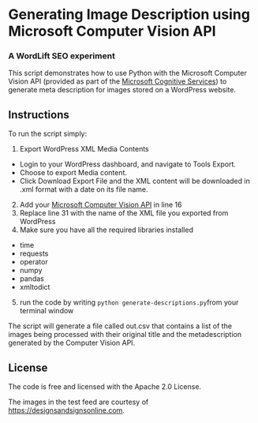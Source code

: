 # Generating Image Description using Microsoft Computer Vision API
### A WordLift SEO experiment

This script demonstrates how to use Python with the Microsoft Computer Vision API (provided as part of the [Microsoft Cognitive Services](https://www.microsoft.com/cognitive-services)) to generate meta description for images stored on a WordPress website.

## Instructions
To run the script simply: 

1. Export WordPress XML Media Contents
  - Login to your WordPress dashboard, and navigate to Tools Export.
  - Choose to export Media content.
  - Click Download Export File and the XML content will be downloaded in .xml format with a date on its file name.
2. Add your [Microsoft Computer Vision API](https://www.microsoft.com/cognitive-services/en-us/computer-vision-api) in line 16 
3. Replace line 31 with the name of the XML file you exported from WordPress
4. Make sure you have all the required libraries installed
  - time 
  - requests
  - operator
  - numpy 
  - pandas
  - xmltodict 
  5. run the code by writing `python generate-descriptions.py`from your terminal window
  
The script will generate a file called out.csv that contains a list of the images being processed with their original title and the metadescription generated by the Computer Vision API.

## License
The code is free and licensed with the Apache 2.0 License.  

The images in the test feed are courtesy of https://designsandsignsonline.com.
